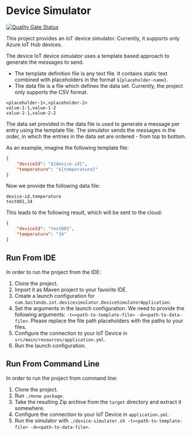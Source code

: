 # Device Simulator

[![Quality Gate Status](https://sonarcloud.io/api/project_badges/measure?project=baitando_device-simulator&metric=alert_status)](https://sonarcloud.io/dashboard?id=baitando_device-simulator)

This project provides an IoT device simulator.
Currently, it supports only Azure IoT Hub devices.

The device IoT device simulator uses a template based approach to generate the messages to send.

* The template definition file is any text file. It contains static text combined with placeholders in the format `${placeholder-name}`.
* The data file is a file which defines the data set. Currently, the project only supports the CSV format.

```csv
<placeholder-1>,<placeholder-2>
value-1-1,value-1-2
value-2-1,value-2-2
```

The data set provided in the data file is used to generate a message per entry using the template file.
The simulator sends the messages in the order, in which the entries in the data set are ordered - from top to bottom.

As an example, imagine the following template file:

```json
{
    "deviceId": "${device-id}",
    "temperature": "${temperature}"
}
```

Now we provide the following data file:

```csv
device-id,temperature
test001,34
```

This leads to the following result, which will be sent to the cloud:

```json
{
    "deviceId": "test001",
    "temperature": "34"
}
```

## Run From IDE
In order to run the project from the IDE:

1. Clone the project.
2. Import it as Maven project to your favorite IDE.
3. Create a launch configuration for `com.baitando.iot.devicesimulator.DeviceSimulatorApplication`.
4. Set the arguments in the launch configuration. We need to provide the following arguments: `-t=<path-to-template-file> -d=<path-to-data-file>`. Please replace the file path placeholders with the paths to your files.
5. Configure the connection to your IoT Device in `src/main/resources/application.yml`.
6. Run the launch configuration.

## Run From Command Line

In order to run the project from command line:

1. Clone the project.
2. Run `./mvnw package`.
3. Take the resulting Zip archive from the `target` directory and extract it somewhere.
4. Configure the connection to your IoT Device in `application.yml`.
5. Run the simulator with `./device-simulator.sh -t=<path-to-template-file> -d=<path-to-data-file>`.
